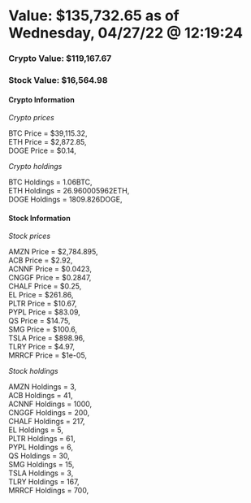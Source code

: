 # Value: $135,732.65 as of Wednesday, 04/27/22 @ 12:19:24 

### Crypto Value: $119,167.67

### Stock Value: $16,564.98

#### Crypto Information 
*Crypto prices* 

BTC Price = $39,115.32,  
ETH Price = $2,872.85,  
DOGE Price = $0.14,  


*Crypto holdings* 

BTC Holdings = 1.06BTC,  
ETH Holdings = 26.960005962ETH,  
DOGE Holdings = 1809.826DOGE,  


#### Stock Information 

*Stock prices* 

AMZN Price = $2,784.895,  
ACB Price = $2.92,  
ACNNF Price = $0.0423,  
CNGGF Price = $0.2847,  
CHALF Price = $0.25,  
EL Price = $261.86,  
PLTR Price = $10.67,  
PYPL Price = $83.09,  
QS Price = $14.75,  
SMG Price = $100.6,  
TSLA Price = $898.96,  
TLRY Price = $4.97,  
MRRCF Price = $1e-05,  


*Stock holdings* 

AMZN Holdings = 3,  
ACB Holdings = 41,  
ACNNF Holdings = 1000,  
CNGGF Holdings = 200,  
CHALF Holdings = 217,  
EL Holdings = 5,  
PLTR Holdings = 61,  
PYPL Holdings = 6,  
QS Holdings = 30,  
SMG Holdings = 15,  
TSLA Holdings = 3,  
TLRY Holdings = 167,  
MRRCF Holdings = 700,  


